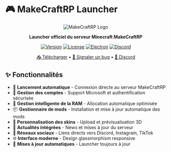 # 🎮 MakeCraftRP Launcher

<div align="center">

![MakeCraftRP Logo](../src/assets/images/icon.png)

**Launcher officiel du serveur Minecraft MakeCraftRP**

[![Version](https://img.shields.io/badge/version-2.2.8-blue.svg)](https://github.com/MakeCraftRP/MakeCraftRP-Launcher)
[![License](https://img.shields.io/badge/license-CC0-green.svg)](LICENSE.md)
[![Electron](https://img.shields.io/badge/Electron-37.2.0-47848F.svg)](https://electronjs.org/)
[![Discord](https://img.shields.io/discord/848579867855028264?color=7289DA&label=Discord&logo=discord)](https://discord.gg/HMEMeeMkr8)

[📥 Télécharger](https://github.com/MakeCraftRP/MakeCraftRP-Launcher/releases) • [🐛 Signaler un bug](https://github.com/MakeCraftRP/MakeCraftRP-Launcher/issues) • [💬 Discord](https://discord.gg/HMEMeeMkr8)

</div>

## ✨ Fonctionnalités

- 🚀 **Lancement automatique** - Connexion directe au serveur MakeCraftRP
- 👤 **Gestion des comptes** - Support Microsoft et authentification sécurisée
- 🎯 **Gestion intelligente de la RAM** - Allocation automatique optimisée
- 📦 **Gestionnaire de mods** - Installation et mise à jour automatique des mods
- 🎨 **Personnalisation des skins** - Upload et prévisualisation 3D
- 📰 **Actualités intégrées** - News et mises à jour du serveur
- 🔗 **Réseaux sociaux** - Liens directs vers Discord, Instagram, TikTok
- 🌐 **Interface moderne** - Design glassmorphism responsive
- 🔄 **Mises à jour automatiques** - Launcher toujours à jour


